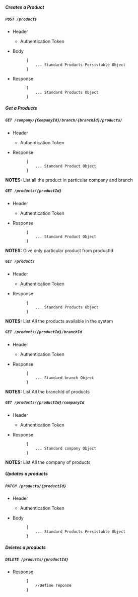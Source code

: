 ##### Creates a Product

##### `POST /products`
+ Header
	- Authentication Token


+ Body

            {
                ... Standard Products Persistable Object
            }
            
+ Response

            {
                ... Standard Products Object
            }
    

##### Get a Products           
            
##### `GET /company/{CompanyId}/branch/{branchId}/products/`
+ Header 
	- Authentication Token

+ Response

			{
				... Standard Product Object
			}

**NOTES:** List all the product in particular company and branch

##### `GET /products/{productId}`
+ Header
	- Authentication Token

+ Response 

			{
				... Standard Product Object
			} 

**NOTES:** Give only particular product from productId  


##### `GET /products`
+ Header
	- Authentication Token

+ Response

            {
                ... Standard Products Object
            }
            
**NOTES:** List All the products available in the system

##### `GET /products/{productId}/branchId`
+ Header
	- Authentication Token

+ Response

            {
                ... Standard branch Object
            }
            
**NOTES:** List All the branchId of products

##### `GET /products/{productId}/companyId`
+ Header
	- Authentication Token

+ Response

            {
                ... Standard company Object
            }
            
**NOTES:** List All the company of products


##### Updates a products    
       
##### `PATCH /products/{productId}`
+ Header
	- Authentication Token

+ Body

            {
                ... Standard Products Persistable Object
            }
            
            
##### Deletes a products    
       
##### `DELETE /products/{productId}`
+ Response

			{
				//Define reponse
			}